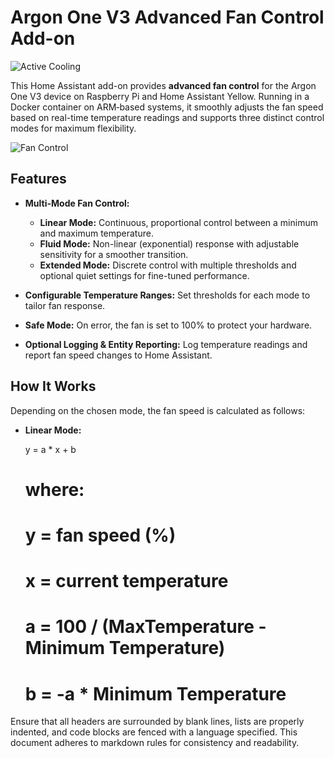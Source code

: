 # Argon One V3 Advanced Fan Control Add-on

![Active Cooling](https://raw.githubusercontent.com/piotrtekien/HassOSArgonOneAddon/main/gitResources/activecooling.jpg)

This Home Assistant add-on provides **advanced fan control** for the Argon One V3 device on Raspberry Pi and Home Assistant Yellow. Running in a Docker container on ARM‐based systems, it smoothly adjusts the fan speed based on real-time temperature readings and supports three distinct control modes for maximum flexibility.

![Fan Control](https://raw.githubusercontent.com/piotrtekien/HassOSArgonOneAddon/main/gitResources/argonlinear.png)

## Features

- **Multi-Mode Fan Control:**
  - **Linear Mode:** Continuous, proportional control between a minimum and maximum temperature.
  - **Fluid Mode:** Non-linear (exponential) response with adjustable sensitivity for a smoother transition.
  - **Extended Mode:** Discrete control with multiple thresholds and optional quiet settings for fine-tuned performance.

- **Configurable Temperature Ranges:** Set thresholds for each mode to tailor fan response.

- **Safe Mode:** On error, the fan is set to 100% to protect your hardware.

- **Optional Logging & Entity Reporting:** Log temperature readings and report fan speed changes to Home Assistant.

## How It Works

Depending on the chosen mode, the fan speed is calculated as follows:

- **Linear Mode:**

  y = a * x + b
  # where:
  # y = fan speed (%)
  # x = current temperature
  # a = 100 / (MaxTemperature - Minimum Temperature)
  # b = -a * Minimum Temperature

Ensure that all headers are surrounded by blank lines, lists are properly indented, and code blocks are fenced with a language specified. This document adheres to markdown rules for consistency and readability.
